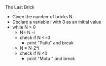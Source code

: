The Last Brick

- Given the number of bricks  N.
- Declare a variable i with 0 as an initial value
- while N > 0
  - N= N -i
  - check if N <=0
    - print "Patlu" and break
  - N = N-2*i
  - check if N <0 
    - print "Motu " and break